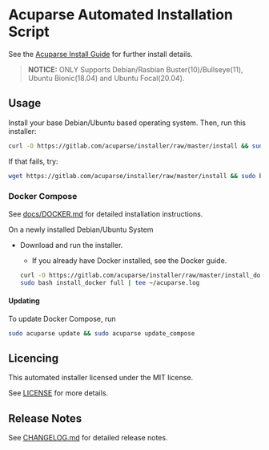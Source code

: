 # Acuparse Automated Installation Script

See the [Acuparse Install Guide](https://docs.acuparse.com/INSTALL) for further install details.

> **NOTICE:** ONLY Supports Debian/Rasbian Buster(10)/Bullseye(11), Ubuntu Bionic(18.04) and Ubuntu Focal(20.04).

## Usage

Install your base Debian/Ubuntu based operating system. Then, run this installer:

```bash
curl -O https://gitlab.com/acuparse/installer/raw/master/install && sudo bash install | tee ~/acuparse.log
```

If that fails, try:

```bash
wget https://gitlab.com/acuparse/installer/raw/master/install && sudo bash install | tee ~/acuparse.log
```

### Docker Compose

See [docs/DOCKER.md](https://docs.acuparse.com/DOCKER) for detailed installation instructions.

On a newly installed Debian/Ubuntu System

- Download and run the installer.
    - If you already have Docker installed, see the Docker guide.

    ```bash
    curl -O https://gitlab.com/acuparse/installer/raw/master/install_docker && \
    sudo bash install_docker full | tee ~/acuparse.log
    ```

#### Updating

To update Docker Compose, run

```bash
sudo acuparse update && sudo acuparse update_compose
```

## Licencing

This automated installer licensed under the MIT license.

See [LICENSE](LICENSE) for more details.

## Release Notes

See [CHANGELOG.md](CHANGELOG.md) for detailed release notes.
